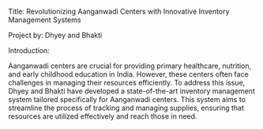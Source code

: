 Title: Revolutionizing Aanganwadi Centers with Innovative Inventory Management Systems

Project by: Dhyey and Bhakti

Introduction:

Aanganwadi centers are crucial for providing primary healthcare, nutrition, and early childhood education in India. However, these centers often face challenges in managing their resources efficiently. To address this issue, Dhyey and Bhakti have developed a state-of-the-art inventory management system tailored specifically for Aanganwadi centers. This system aims to streamline the process of tracking and managing supplies, ensuring that resources are utilized effectively and reach those in need.
